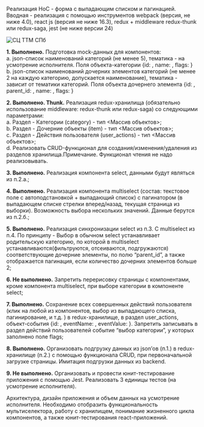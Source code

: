 Реализация HoC - форма с выпадающим списком и пагинацией.   
Вводная - реализация с помощью инструментов webpack (версия, не ниже 4.0), react js (версия не ниже 16.3), redux + middleware redux-thunk или redux-saga, jest (не ниже версии 24)   

<img  src="https://i.ibb.co/fC4BRPR/8080.png" alt="СЦ ТТМ СПб">

   
**1. Выполнено.** 
Подготовка mock-данных для компонентов:   
a. json-список наименований категорий (не менее 5), тематика - на усмотрение исполнителя. Поля объекта-категории {id: <int>, name: <string>, flags: <string>}   
b. json-список наименований дочерних элементов категорий (не менее 2 на каждую категорию, допускается наименование), тематика - зависит от тематики категорий. Поля объекта дочернего элемента {id: <int>, parent_id: <int>, name: <string>, flags: <string>}   

**2. Выполнено. Thunk.**
Реализация redux-хранилища (обязательно использование middleware: redux-thunk или redux-saga) со следующими параметрами:   
a. Раздел - Категории (category) - тип <Массив объектов>;   
b. Раздел - Дочерние объекты (item) - тип <Массив объектов>;   
c. Раздел - Действия пользователя (user_actions) - тип <Массив объектов>;   
d. Реализовать CRUD-функционал для создания/изменения/удаления из разделов хранилища.Примечание. Функционал чтения не надо реализовывать.   

**3. Выполнено.** 
Реализация компонента select, данными будут являться из п.2.а.;

   **4. Выполнено.**
Реализация компонента multiselect (состав: текстовое поле с автоподстановкой + выпадающий список) с пагинатором (в выпадающем списке стрелки вперед/назад, текущая страница из выборки). Возможность выбора нескольких значений. Данные берутся из п.2.б.;   

**5. Выполнено.**
Реализация синхронизации select из п.3. С multiselect из п.4. По принципу - Выбор в обычном select устанавливает родительскую категорию, по которой в multiselect устанавливаются(фильтруются, отсеиваются, подгружаются) соответствующие дочерние элементы, по полю “parent_id”, а также отображается пагинация, если количество дочерних элементов больше 2;   

**6. Не выполнено.**
Запретить перерисовку страницы с компонентами, кроме компонента multiselect, при выборе категории в компоненте select;   

**7. Выполнено.**
Сохранение всех совершенных действий пользователя (клик на любой из компонентов, выбор из выпадающего списка, пагинирование, и т.д. ) в redux-хранилище, в раздел user_actions, объект-события {id: <int>, eventName: <string>, eventValue: <string>}. Запретить записывать в раздел действий пользователей событие “выбор категории”, у которых заполнено поле flags;   

**8. Выполнено.**
Организовать подгрузку данных из json’ов (п.1.) в redux-хранилище (п.2.) с помощью функционала CRUD, при первоначальной загрузке страницы. Имитация подгрузки данных из backend.

**9. Не выполнено.** 
Организовать и провести юнит-тестирование приложения с помощью Jest. Реализовать 3 единицы тестов (на усмотрение исполнителя).   
   
Архитектура, дизайн приложения и объем данных на усмотрение исполнителя. Необходимо отобразить функциональность мультиселектора, работу с хранилищем, понимание жизненного цикла компонентов, а также юнит-тестирования react-приложений.
